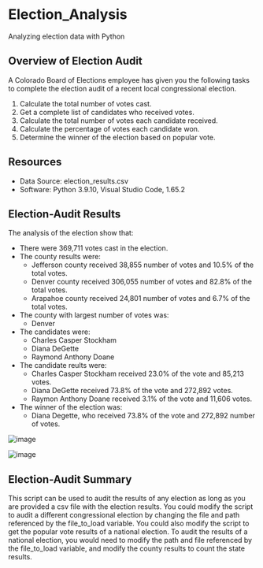 # Election_Analysis
Analyzing election data with Python

## Overview of Election Audit
A Colorado Board of Elections employee has given you the following tasks to complete the election audit of a recent local congressional election.

1. Calculate the total number of votes cast.
2. Get a complete list of candidates who received votes.
3. Calculate the total number of votes each candidate received.
4. Calculate the percentage of votes each candidate won.
5. Determine the winner of the election based on popular vote.

## Resources
- Data Source: election_results.csv
- Software: Python 3.9.10, Visual Studio Code, 1.65.2

## Election-Audit Results

The analysis of the election show that:

- There were 369,711 votes cast in the election.
- The county results were:
    - Jefferson county received 38,855 number of votes and 10.5% of the total votes.
    - Denver county received 306,055 number of votes and 82.8% of the total votes.
    - Arapahoe county received 24,801 number of votes and 6.7% of the total votes.
- The county with largest number of votes was:
    - Denver
- The candidates were:
    - Charles Casper Stockham
    - Diana DeGette
    - Raymond Anthony Doane
- The candidate reults were:
    - Charles Casper Stockham received 23.0% of the vote and 85,213 votes.
    - Diana DeGette received 73.8% of the vote and 272,892 votes.
    - Raymon Anthony Doane received 3.1% of the vote and 11,606 votes.
- The winner of the election was:
    - Diana Degette, who received 73.8% of the vote and 272,892 number of votes.

![image](https://user-images.githubusercontent.com/100643519/160257729-9731882a-e32e-44ba-b81a-d7198aa8fd28.png)

![image](https://user-images.githubusercontent.com/100643519/160259484-1ec38ef0-0343-4919-aefb-90d26efa4fa7.png)

## Election-Audit Summary

This script can be used to audit the results of any election as long as you are provided a csv file with the election results. You could modify the script to audit a different congressional election by changing the file and path referenced by the file_to_load variable. You could also modify the script to get the popular vote results of a national election. To audit the results of a national election, you would need to modify the path and file referenced by the file_to_load variable, and modify the county results to count the state results.
